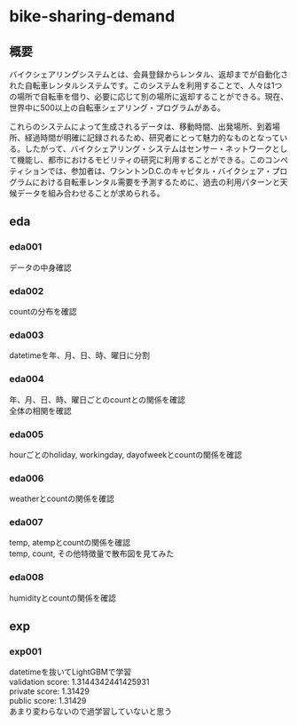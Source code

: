 # bike-sharing-demand

## 概要
バイクシェアリングシステムとは、会員登録からレンタル、返却までが自動化された自転車レンタルシステムです。このシステムを利用することで、人々は1つの場所で自転車を借り、必要に応じて別の場所に返却することができる。現在、世界中に500以上の自転車シェアリング・プログラムがある。

これらのシステムによって生成されるデータは、移動時間、出発場所、到着場所、経過時間が明確に記録されるため、研究者にとって魅力的なものとなっている。したがって、バイクシェアリング・システムはセンサー・ネットワークとして機能し、都市におけるモビリティの研究に利用することができる。このコンペティションでは、参加者は、ワシントンD.C.のキャピタル・バイクシェア・プログラムにおける自転車レンタル需要を予測するために、過去の利用パターンと天候データを組み合わせることが求められる。

## eda

### eda001
データの中身確認

### eda002
countの分布を確認

### eda003
datetimeを年、月、日、時、曜日に分割

### eda004
年、月、日、時、曜日ごとのcountとの関係を確認\
全体の相関を確認

### eda005
hourごとのholiday, workingday, dayofweekとcountの関係を確認

### eda006
weatherとcountの関係を確認

### eda007
temp, atempとcountの関係を確認\
temp, count, その他特徴量で散布図を見てみた

### eda008
humidityとcountの関係を確認

## exp

### exp001
datetimeを抜いてLightGBMで学習\
validation score: 1.3144342441425931\
private score: 1.31429\
public score: 1.31429\
あまり変わらないので過学習していないと思う
